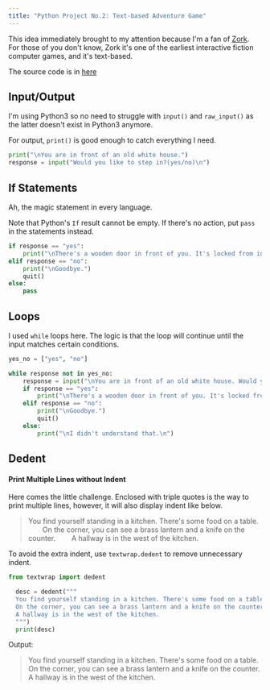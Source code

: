 ```yaml
---
title: "Python Project No.2: Text-based Adventure Game"
---
```


This idea immediately brought to my attention because I'm a fan of [Zork](https://en.m.wikipedia.org/wiki/Zork). For those of you don't know, Zork it's one of the earliest interactive fiction computer games, and it's text-based.

The source code is in [here]()

## Input/Output
I'm using Python3 so no need to struggle with `input()` and `raw_input()` as the latter doesn't exist in Python3 anymore.

For output, `print()` is good enough to catch everything I need.

```python
print("\nYou are in front of an old white house.")
response = input("Would you like to step in?(yes/no)\n")
```

## If Statements
Ah, the magic statement in every language.

Note that Python's `If` result cannot be empty. If there's no action, put `pass` in the statements instead.

```python
if response == "yes":
    print("\nThere's a wooden door in front of you. It's locked from inside.")
elif response == "no":
    print("\nGoodbye.")
    quit()
else:
    pass
```

## Loops
I used `while` loops here. The logic is that the loop will continue until the input matches certain conditions.

```python
yes_no = ["yes", "no"]

while response not in yes_no:
    response = input("\nYou are in front of an old white house. Would you like to step in?(yes/no)\n")
    if response == "yes":
        print("\nThere's a wooden door in front of you. It's locked from inside.")
    elif response == "no":
        print("\nGoodbye.")
        quit()
    else:
        print("\nI didn't understand that.\n")
```

## Dedent

#### Print Multiple Lines without Indent

Here comes the little challenge. Enclosed with triple quotes is the way to print multiple lines, however, it will also display indent like below.

>You find yourself standing in a kitchen. There's some food on a table.
>  On the corner, you can see a brass lantern and a knife on the counter.
>  A hallway is in the west of the kitchen.

To avoid the extra indent, use `textwrap.dedent` to remove unnecessary indent.

```python
from textwrap import dedent

  desc = dedent("""
  You find yourself standing in a kitchen. There's some food on a table.
  On the corner, you can see a brass lantern and a knife on the counter.
  A hallway is in the west of the kitchen.
  """)
  print(desc)
```
Output:
>You find yourself standing in a kitchen. There's some food on a table.
>On the corner, you can see a brass lantern and a knife on the counter.
>A hallway is in the west of the kitchen.
